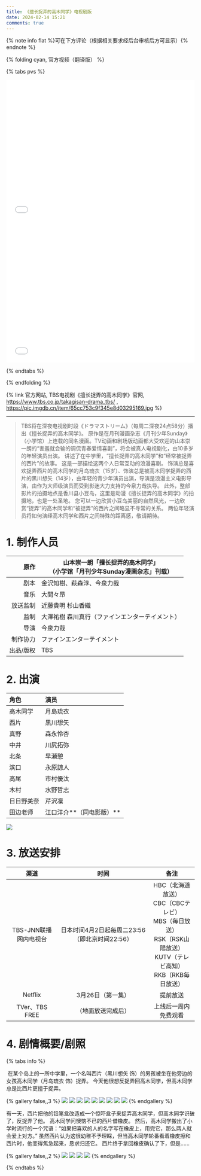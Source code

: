 ```yaml
---
title: 《擅长捉弄的高木同学》电视剧版
date: 2024-02-14 15:21
comments: true
---
```


{% note info flat %}可在下方评论（根据相关要求经后台审核后方可显示）{% endnote %}

{% folding cyan, 官方视频（翻译版） %}

{% tabs pvs %}

<!-- tab 予告PV -->

<div style="position: relative; width: 100%; height: 0; padding-bottom: 75%;">
    <iframe src="//player.bilibili.com/player.html?bvid=BV19N411W7qi"  scrolling="no" border="0" frameborder="no" framespacing="0" allowfullscreen="true" style="position: absolute; width: 100%; height: 100%; left: 0; top: 0;"></iframe>
</div>

<!-- endtab -->

<!-- tab 相关报道 -->

<div style="position: relative; width: 100%; height: 0; padding-bottom: 75%;">
    <iframe src="//player.bilibili.com/player.html?bvid=BV1934y1G7sz"  scrolling="no" border="0" frameborder="no" framespacing="0" allowfullscreen="true" style="position: absolute; width: 100%; height: 100%; left: 0; top: 0;"></iframe>
</div>

<!-- endtab -->

{% endtabs %}

{% endfolding %}

{% link 官方网站, TBS电视剧《擅长捉弄的高木同学》官网, https://www.tbs.co.jp/takagisan-drama_tbs/ , https://pic.imgdb.cn/item/65cc753c9f345e8d03295169.jpg %}

---
>TBS将在深夜电视剧时段《ドラマストリーム》（每周二深夜24点58分）播出《擅长捉弄的高木同学》。 原作是在月刊漫画杂志《月刊少年Sunday》（小学馆）上连载的同名漫画。TV动画和剧场版动画都大受欢迎的山本崇一朗的“害羞就会输的调侃青春爱情喜剧”，将会被真人电视剧化，由10多岁的年轻演员出演。
讲述了在中学里，“擅长捉弄的高木同学”和“经常被捉弄的西片”的故事。 这是一部描绘这两个人日常互动的浪漫喜剧。
>饰演总是喜欢捉弄西片的高木同学的月岛琉衣（15岁）、饰演总是被高木同学捉弄的西片的黑川想矢（14岁），由年轻的青少年演员出演，导演是浪漫主义电影导演，由作为大师级演员而受到影迷大力支持的今泉力哉执导。
>此外，整部影片的拍摄地点是香川县小豆岛，这里是动漫《擅长捉弄的高木同学》的拍摄地，也是一处圣地。 您可以一边欣赏小豆岛美丽的自然风光，一边欣赏“捉弄”的高木同学和“被捉弄”的西片之间略显不寻常的关系。 两位年轻演员将如何演绎高木同学和西片之间特殊的距离感，敬请期待。

# 1. 制作人员

|      原作 | 山本崇一朗「擅长捉弄的高木同学」<br />（小学馆「月刊少年Sunday漫画杂志」刊载） |
| --------: | ------------------------------------------------------------ |
|      剧本 | 金沢知樹、萩森淳、今泉力哉                                   |
|      音乐 | 大間々昂                                                     |
|  放送监制 | 近藤貴明 杉山香織                                            |
|      监制 | 大澤祐樹 森川真行（ファインエンターテイメント）              |
|      导演 | 今泉力哉                                                     |
|  制作协力 | ファインエンターテイメント                                   |
| 出品/版权 | TBS                                                          |

# 2. 出演

|       角色 | 演员     |
| :--------- | :------- |
|   高木同学 | 月島琉衣 |
|       西片 | 黒川想矢 |
|       真野 | 森永怜杏 |
|       中井 | 川尻拓弥 |
|       北条 | 早瀬憩   |
|       滨口 | 永原諒人 |
|       高尾 | 市村優汰 |
|       木村 | 水野哲志 |
| 日日野美奈 | 芹沢凜   |
| 田边老师 |江口洋介**（同电影版）**|

![](https://pic.imgdb.cn/item/65cca0c99f345e8d03b973be.png)

# 3. 放送安排

|         渠道          |                     时间                      |                             备注                             |
| :-------------------: | :-------------------------------------------: | :----------------------------------------------------------: |
| TBS-JNN联播网内电视台 | 日本时间4月2日起每周二23:56（即北京时间22:56） | HBC（北海道放送）<br />CBC（CBCテレビ）<br />MBS（毎日放送）<br />RSK（RSK山陽放送）<br />KUTV（テレビ高知）<br />RKB（RKB毎日放送） |
|        Netflix        |               3月26日（第一集）               |                           提前放送                           |
|    TVer、TBS FREE     |              （地面放送完成后）               |                     上线后一周内免费观看                     |

# 4. 剧情概要/剧照

{% tabs info %}

<!-- tab 概要 -->

​	在某个岛上的一所中学里，一个名叫西片（黑川想矢 饰）的男孩被坐在他旁边的女孩高木同学（月岛琉衣 饰）捉弄。 今天他很想反捉弄回高木同学，但高木同学总是比西片更擅于捉弄。

{% gallery false,,3 %}
![](https://pic.imgdb.cn/item/65cc7dea9f345e8d0346cce2.jpg)
![](https://pic.imgdb.cn/item/65cc7e249f345e8d0347989c.jpg)
![](https://pic.imgdb.cn/item/65cc7e2f9f345e8d0347b964.jpg)
![](https://pic.imgdb.cn/item/65cc7e739f345e8d0348a3f5.jpg)
![](https://pic.imgdb.cn/item/65cc7ea29f345e8d034946a1.jpg)
![](https://pic.imgdb.cn/item/65cc7eac9f345e8d03496773.jpg)
![](https://pic.imgdb.cn/item/65cc7eb69f345e8d034987d6.jpg)
![](https://pic.imgdb.cn/item/65cc7ebf9f345e8d0349a567.jpg)
![](https://pic.imgdb.cn/item/65cc7ec79f345e8d0349bf9d.jpg)
{% endgallery %}

<!-- endtab -->

<!-- tab 第一集 -->

​	有一天，西片把他的铅笔盒改造成一个惊吓盒子来捉弄高木同学，但高木同学识破了，反捉弄了他。 高木同学问懊恼不已的西片借橡皮。 然后，高木同学搬出了小学时流行的一个咒语：“如果把喜欢的人的名字写在橡皮上，用完它，那么两人就会爱上对方。” 虽然西片认为这很幼稚不予理睬，但当高木同学轮番看着橡皮擦和西片时，他变得焦急起来，恳求归还它。 西片终于拿回橡皮确认了下，但是……

{% gallery false,,2 %}
![](https://pic.imgdb.cn/item/65cc7ee49f345e8d034a1b42.jpg)
![](https://pic.imgdb.cn/item/65cc7f0a9f345e8d034a95ee.jpg)
![](https://pic.imgdb.cn/item/65cc7f229f345e8d034ae045.jpg)
![](https://pic.imgdb.cn/item/65cc7ebf9f345e8d0349a567.jpg)
{% endgallery %}

<!-- endtab -->

{% endtabs %}
